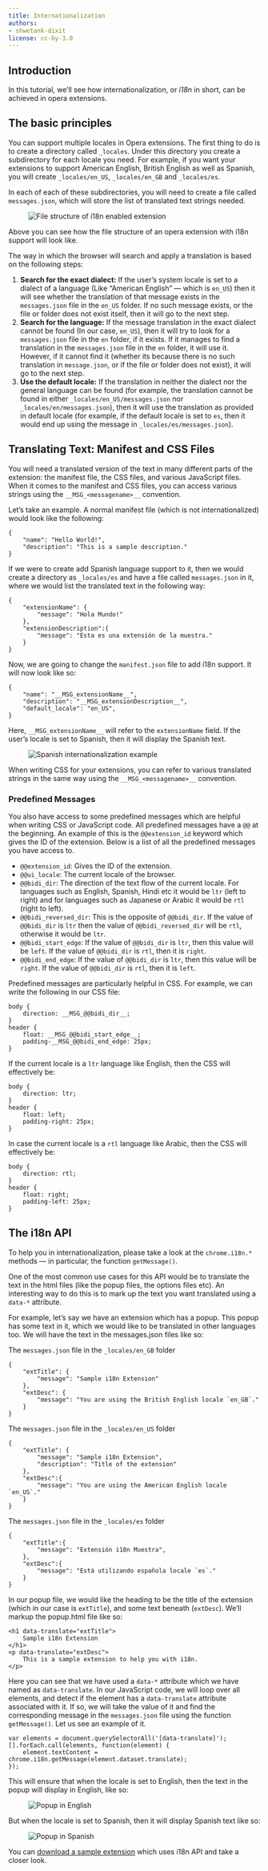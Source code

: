 ```yaml
---
title: Internationalization
authors:
- shwetank-dixit
license: cc-by-3.0
---
```


## Introduction

In this tutorial, we’ll see how internationalization, or _i18n_ in short, can be achieved in opera extensions.

## The basic principles

You can support multiple locales in Opera extensions. The first thing to do is to create a directory called `_locales`. Under this directory you create a subdirectory for each locale you need. For example, if you want your extensions to support American English, British English as well as Spanish, you will create `_locales/en_US`, `_locales/en_GB` and `_locales/es`.

In each of each of these subdirectories, you will need to create a file called `messages.json`, which will store the list of translated text strings needed.

<figure block="figure">
	<img elem="media" src="{{ page.id }}/file-structure.png" alt="File structure of i18n enabled extension">
</figure>

Above you can see how the file structure of an opera extension with i18n support will look like.

The way in which the browser will search and apply a translation is based on the following steps:

1. **Search for the exact dialect:** If the user’s system locale is set to a dialect of a language (Like “American English” — which is `en_US`) then it will see whether the translation of that message exists in the `messages.json` file in the `en_US` folder. If no such message exists, or the file or folder does not exist itself, then it will go to the next step.
2. **Search for the language:** If the message translation in the exact dialect cannot be found (In our case, `en_US`), then it will try to look for a `messages.json` file in the `en` folder, if it exists. If it manages to find a translation in the `messages.json` file in the `en` folder, it will use it. However, if it cannot find it (whether its because there is no such translation in `message.json`, or if the file or folder does not exist), it will go to the next step.
3. **Use the default locale:** If the translation in neither the dialect nor the general language can be found (for example, the translation cannot be found in either `_locales/en_US/messages.json` nor `_locales/en/messages.json`), then it will use the translation as provided in default locale (for example, if the default locale is set to `es`, then it would end up using the message in `_locales/es/messages.json`).

## Translating Text: Manifest and CSS Files

You will need a translated version of the text in many different parts of the extension: the manifest file, the CSS files, and various JavaScript files. When it comes to the manifest and CSS files, you can access various strings using the `__MSG_<messagename>__` convention.

Let’s take an example. A normal manifest file (which is not internationalized) would look like the following:

	{
		"name": "Hello World!",
		"description": "This is a sample description."
	}

If we were to create add Spanish language support to it, then we would create a directory as `_locales/es` and have a file called `messages.json` in it, where we would list the translated text in the following way:

	{
		"extensionName": {
			"message": "Hola Mundo!"
		},
		"extensionDescription":{
			"message": "Esta es una extensión de la muestra."
		}
	}

Now, we are going to change the `manifest.json` file to add i18n support. It will now look like so:

	{
		"name": "__MSG_extensionName__",
		"description": "__MSG_extensionDescription__",
		"default_locale": "en_US",
	}

Here, `__MSG_extensionName__` will refer to the `extensionName` field. If the user’s locale is set to Spanish, then it will display the Spanish text.

<figure block="figure">
	<img elem="media" src="{{ page.id }}/spanish.png" alt="Spanish internationalization example">
</figure>

When writing CSS for your extensions, you can refer to various translated strings in the same way using the `__MSG_<messagename>__` convention.

### Predefined Messages

You also have access to some predefined messages which are helpful when writing CSS or JavaScript code. All predefined messages have a `@@` at the beginning. An example of this is the `@@extension_id` keyword which gives the ID of the extension. Below is a list of all the predefined messages you have access to.

- `@@extension_id`: Gives the ID of the extension.
- `@@ui_locale`: The current locale of the browser.
- `@@bidi_dir`: The direction of the text flow of the current locale. For languages such as English, Spanish, Hindi etc it would be `ltr` (left to right) and for languages such as Japanese or Arabic it would be `rtl` (right to left).
- `@@bidi_reversed_dir`: This is the opposite of `@@bidi_dir`. If the value of `@@bidi_dir` is `ltr` then the value of `@@bidi_reversed_dir` will be `rtl`, otherwise it would be `ltr`.
- `@@bidi_start_edge`: If the value of `@@bidi_dir` is `ltr`, then this value will be `left`. If the value of `@@bidi_dir` is `rtl`, then it is `right`.
- `@@bidi_end_edge`: If the value of `@@bidi_dir` is `ltr`, then this value will be `right`. If the value of `@@bidi_dir` is `rtl`, then it is `left`.

Predefined messages are particularly helpful in CSS. For example, we can write the following in our CSS file:

	body {
		direction: __MSG_@@bidi_dir__;
	}
	header {
		float: __MSG_@@bidi_start_edge__;
		padding-__MSG_@@bidi_end_edge: 25px;
	}

If the current locale is a `ltr` language like English, then the CSS will effectively be:

	body {
		direction: ltr;
	}
	header {
		float: left;
		padding-right: 25px;
	}

In case the current locale is a `rtl` language like Arabic, then the CSS will effectively be:

	body {
		direction: rtl;
	}
	header {
		float: right;
		padding-left: 25px;
	}

## The i18n API

To help you in internationalization, please take a look at the `chrome.i18n.*` methods — in particular, the function `getMessage()`.

One of the most common use cases for this API would be to translate the text in the html files (like the popup files, the options files etc). An interesting way to do this is to mark up the text you want translated using a `data-*` attribute.

For example, let’s say we have an extension which has a popup. This popup has some text in it, which we would like to be translated in other languages too. We will have the text in the messages.json files like so:

The `messages.json` file in the `_locales/en_GB` folder

	{
		"extTitle": {
			"message": "Sample i18n Extension"
		},
		"extDesc": {
			"message": "You are using the British English locale `en_GB`."
		}
	}

The `messages.json` file in the `_locales/en_US` folder

	{
		"extTitle": {
			"message": "Sample i18n Extension",
			"description": "Title of the extension"
		},
		"extDesc":{
			"message": "You are using the American English locale `en_US`."
		}
	}

The `messages.json` file in the `_locales/es` folder

	{
		"extTitle":{
			"message": "Extensión i18n Muestra",
		},
		"extDesc":{
			"message": "Está utilizando española locale `es`."
		}
	}

In our popup file, we would like the heading to be the title of the extension (which in our case is `extTitle`), and some text beneath (`extDesc`). We’ll markup the popup.html file like so:

	<h1 data-translate="extTitle">
		Sample i18n Extension
	</h1>
	<p data-translate="extDesc">
		This is a sample extension to help you with i18n.
	</p>

Here you can see that we have used a `data-*` attribute which we have named as `data-translate`. In our JavaScript code, we will loop over all elements, and detect if the element has a `data-translate` attribute associated with it. If so, we will take the value of it and find the corresponding message in the `messages.json` file using the function `getMessage()`. Let us see an example of it.

	var elements = document.querySelectorAll('[data-translate]');
	[].forEach.call(elements, function(element) {
		element.textContent = chrome.i18n.getMessage(element.dataset.translate);
	});

This will ensure that when the locale is set to English, then the text in the popup will display in English, like so:

<figure block="figure">
	<img elem="media" src="{{ page.id }}/popup-en.png" alt="Popup in English">
</figure>

But when the locale is set to Spanish, then it will display Spanish text like so:

<figure block="figure">
	<img elem="media" src="{{ page.id }}/popup-es.png" alt="Popup in Spanish">
</figure>

You can [download a sample extension](/extensions/extension-samples/i18n-extension.nex) which uses i18n API and take a closer look.
